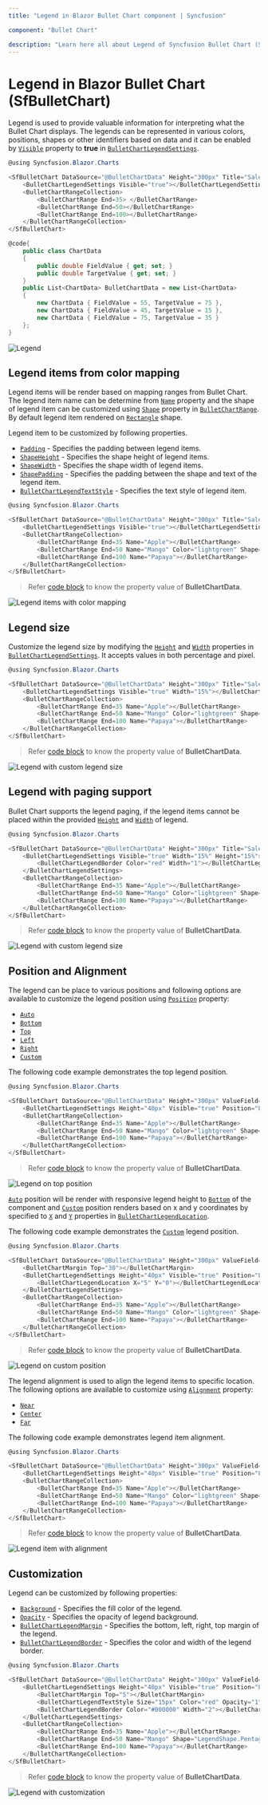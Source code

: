```yaml
---
title: "Legend in Blazor Bullet Chart component | Syncfusion"

component: "Bullet Chart"

description: "Learn here all about Legend of Syncfusion Bullet Chart (SfBulletChart) component and more."
---
```


# Legend in Blazor Bullet Chart (SfBulletChart)

Legend is used to provide valuable information for interpreting what the Bullet Chart displays. The legends can be represented in various colors, positions, shapes or other identifiers based on data and it can be enabled by [`Visible`](https://help.syncfusion.com/cr/blazor/Syncfusion.Blazor.Charts.BulletChartLegendSettings.html#Syncfusion_Blazor_Charts_BulletChartLegendSettings_Visible) property to **true** in [`BulletChartLegendSettings`](https://help.syncfusion.com/cr/blazor/Syncfusion.Blazor.Charts.BulletChartLegendSettings.html).

```csharp
@using Syncfusion.Blazor.Charts

<SfBulletChart DataSource="@BulletChartData" Height="300px" Title="Sales Rate" ValueField="FieldValue" TargetField="TargetValue" Minimum="0" Maximum="100" Interval="20">
    <BulletChartLegendSettings Visible="true"></BulletChartLegendSettings>
    <BulletChartRangeCollection>
        <BulletChartRange End=35> </BulletChartRange>
        <BulletChartRange End=50></BulletChartRange>
        <BulletChartRange End=100></BulletChartRange>
    </BulletChartRangeCollection>
</SfBulletChart>

@code{
    public class ChartData
    {
        public double FieldValue { get; set; }
        public double TargetValue { get; set; }
    }
    public List<ChartData> BulletChartData = new List<ChartData>
    {
        new ChartData { FieldValue = 55, TargetValue = 75 },
        new ChartData { FieldValue = 45, TargetValue = 15 },
        new ChartData { FieldValue = 75, TargetValue = 35 }
    };
}
```

![Legend](images/legend.png)

## Legend items from color mapping

Legend items will be render based on mapping ranges from Bullet Chart. The legend item name can be determine from [`Name`](https://help.syncfusion.com/cr/blazor/Syncfusion.Blazor.Charts.BulletChartRange.html#Syncfusion_Blazor_Charts_BulletChartRange_Name) property and the shape of legend item can be customized using [`Shape`](https://help.syncfusion.com/cr/blazor/Syncfusion.Blazor.Charts.BulletChartRange.html#Syncfusion_Blazor_Charts_BulletChartRange_Shape) property in [`BulletChartRange`](https://help.syncfusion.com/cr/blazor/Syncfusion.Blazor.Charts.BulletChartRange.html). By default legend item rendered on [`Rectangle`](https://help.syncfusion.com/cr/blazor/Syncfusion.Blazor.Charts.LegendShape.html) shape.

Legend item to be customized by following properties.

* [`Padding`](https://help.syncfusion.com/cr/blazor/Syncfusion.Blazor.Charts.BulletChartLegendSettings.html#Syncfusion_Blazor_Charts_BulletChartLegendSettings_Padding) - Specifies the padding between legend items.
* [`ShapeHeight`](https://help.syncfusion.com/cr/blazor/Syncfusion.Blazor.Charts.BulletChartLegendSettings.html#Syncfusion_Blazor_Charts_BulletChartLegendSettings_ShapeHeight) - Specifies the shape height of legend items.
* [`ShapeWidth`](https://help.syncfusion.com/cr/blazor/Syncfusion.Blazor.Charts.BulletChartLegendSettings.html#Syncfusion_Blazor_Charts_BulletChartLegendSettings_ShapeWidth) - Specifies the shape width of legend items.
* [`ShapePadding`](https://help.syncfusion.com/cr/blazor/Syncfusion.Blazor.Charts.BulletChartLegendSettings.html#Syncfusion_Blazor_Charts_BulletChartLegendSettings_ShapePadding) - Specifies the padding between the shape and text of the legend item.
* [`BulletChartLegendTextStyle`](https://help.syncfusion.com/cr/blazor/Syncfusion.Blazor.Charts.BulletChartLegendTextStyle.html) - Specifies the text style of legend item.

```csharp
@using Syncfusion.Blazor.Charts

<SfBulletChart DataSource="@BulletChartData" Height="300px" Title="Sales Rate" ValueField="FieldValue" TargetField="TargetValue" Minimum="0" Maximum="100" Interval="20">
    <BulletChartLegendSettings Visible="true"></BulletChartLegendSettings>
    <BulletChartRangeCollection>
        <BulletChartRange End=35 Name="Apple"></BulletChartRange>
        <BulletChartRange End=50 Name="Mango" Color="lightgreen" Shape="LegendShape.Pentagon"></BulletChartRange>
        <BulletChartRange End=100 Name="Papaya"></BulletChartRange>
    </BulletChartRangeCollection>
</SfBulletChart>
```

> Refer [code block](#legend) to know the property value of **BulletChartData**.

![Legend items with color mapping](images/legend-color-mapping.png)

## Legend size

Customize the legend size by modifying the [`Height`](https://help.syncfusion.com/cr/blazor/Syncfusion.Blazor.Charts.BulletChartLegendSettings.html#Syncfusion_Blazor_Charts_BulletChartLegendSettings_Height) and [`Width`](https://help.syncfusion.com/cr/blazor/Syncfusion.Blazor.Charts.BulletChartLegendSettings.html#Syncfusion_Blazor_Charts_BulletChartLegendSettings_Width) properties in [`BulletChartLegendSettings`](https://help.syncfusion.com/cr/blazor/Syncfusion.Blazor.Charts.BulletChartLegendSettings.html). It accepts values in both percentage and pixel.

```csharp
@using Syncfusion.Blazor.Charts

<SfBulletChart DataSource="@BulletChartData" Height="300px" Title="Sales Rate" ValueField="FieldValue" TargetField="TargetValue" Minimum="0" Maximum="100" Interval="20">
    <BulletChartLegendSettings Visible="true" Width="15%"></BulletChartLegendSettings>
    <BulletChartRangeCollection>
        <BulletChartRange End=35 Name="Apple"></BulletChartRange>
        <BulletChartRange End=50 Name="Mango" Color="lightgreen" Shape="LegendShape.Pentagon"></BulletChartRange>
        <BulletChartRange End=100 Name="Papaya"></BulletChartRange>
    </BulletChartRangeCollection>
</SfBulletChart>
```

> Refer [code block](#legend) to know the property value of **BulletChartData**.

![Legend with custom legend size](images/legend-size.png)

## Legend with paging support

Bullet Chart supports the legend paging, if the legend items cannot be placed within the provided [`Height`](https://help.syncfusion.com/cr/blazor/Syncfusion.Blazor.Charts.BulletChartLegendSettings.html#Syncfusion_Blazor_Charts_BulletChartLegendSettings_Height) and [`Width`](https://help.syncfusion.com/cr/blazor/Syncfusion.Blazor.Charts.BulletChartLegendSettings.html#Syncfusion_Blazor_Charts_BulletChartLegendSettings_Width) of legend.

```csharp
@using Syncfusion.Blazor.Charts

<SfBulletChart DataSource="@BulletChartData" Height="300px" Title="Sales Rate" ValueField="FieldValue" TargetField="TargetValue" Minimum="0" Maximum="100" Interval="20">
    <BulletChartLegendSettings Visible="true" Width="15%" Height="15%">
        <BulletChartLegendBorder Color="red" Width="1"></BulletChartLegendBorder>
    </BulletChartLegendSettings>
    <BulletChartRangeCollection>
        <BulletChartRange End=35 Name="Apple"></BulletChartRange>
        <BulletChartRange End=50 Name="Mango" Color="lightgreen" Shape="LegendShape.Pentagon"></BulletChartRange>
        <BulletChartRange End=100 Name="Papaya"></BulletChartRange>
    </BulletChartRangeCollection>
</SfBulletChart>
```

> Refer [code block](#legend) to know the property value of **BulletChartData**.

![Legend with custom legend size](images/legend-paging.png)

## Position and Alignment

The legend can be place to various positions and following options are available to customize the legend position using [`Position`](https://help.syncfusion.com/cr/blazor/Syncfusion.Blazor.Charts.BulletChartLegendSettings.html#Syncfusion_Blazor_Charts_BulletChartLegendSettings_Position) property:

* [`Auto`](https://help.syncfusion.com/cr/blazor/Syncfusion.Blazor.Charts.LegendPosition.html#Syncfusion_Blazor_Charts_LegendPosition_Auto)
* [`Bottom`](https://help.syncfusion.com/cr/blazor/Syncfusion.Blazor.Charts.LegendPosition.html#Syncfusion_Blazor_Charts_LegendPosition_Bottom)
* [`Top`](https://help.syncfusion.com/cr/blazor/Syncfusion.Blazor.Charts.LegendPosition.html#Syncfusion_Blazor_Charts_LegendPosition_Top)
* [`Left`](https://help.syncfusion.com/cr/blazor/Syncfusion.Blazor.Charts.LegendPosition.html#Syncfusion_Blazor_Charts_LegendPosition_Left)
* [`Right`](https://help.syncfusion.com/cr/blazor/Syncfusion.Blazor.Charts.LegendPosition.html#Syncfusion_Blazor_Charts_LegendPosition_Right)
* [`Custom`](https://help.syncfusion.com/cr/blazor/Syncfusion.Blazor.Charts.LegendPosition.html#Syncfusion_Blazor_Charts_LegendPosition_Custom)

The following code example demonstrates the top legend position.

```csharp
@using Syncfusion.Blazor.Charts

<SfBulletChart DataSource="@BulletChartData" Height="300px" ValueField="FieldValue" TargetField="TargetValue" Minimum="0" Maximum="100" Interval="20">
    <BulletChartLegendSettings Height="40px" Visible="true" Position="LegendPosition.Top"></BulletChartLegendSettings>
    <BulletChartRangeCollection>
        <BulletChartRange End=35 Name="Apple"></BulletChartRange>
        <BulletChartRange End=50 Name="Mango" Color="lightgreen" Shape="LegendShape.Pentagon"></BulletChartRange>
        <BulletChartRange End=100 Name="Papaya"></BulletChartRange>
    </BulletChartRangeCollection>
</SfBulletChart>
```

> Refer [code block](#legend) to know the property value of **BulletChartData**.

![Legend on top position](images/legend-top.png)

[`Auto`](https://help.syncfusion.com/cr/blazor/Syncfusion.Blazor.Charts.LegendPosition.html#Syncfusion_Blazor_Charts_LegendPosition_Auto) position will be render with responsive legend height to [`Bottom`](https://help.syncfusion.com/cr/blazor/Syncfusion.Blazor.Charts.LegendPosition.html#Syncfusion_Blazor_Charts_LegendPosition_Bottom) of the component and [`Custom`](https://help.syncfusion.com/cr/blazor/Syncfusion.Blazor.Charts.LegendPosition.html#Syncfusion_Blazor_Charts_LegendPosition_Custom) position renders based on x and y coordinates by specified to [`X`](https://help.syncfusion.com/cr/blazor/Syncfusion.Blazor.Charts.BulletChartLegendLocation.html#Syncfusion_Blazor_Charts_BulletChartLegendLocation_X) and [`Y`](https://help.syncfusion.com/cr/blazor/Syncfusion.Blazor.Charts.BulletChartLegendLocation.html#Syncfusion_Blazor_Charts_BulletChartLegendLocation_Y) properties in [`BulletChartLegendLocation`](https://help.syncfusion.com/cr/blazor/Syncfusion.Blazor.Charts.BulletChartLegendLocation.html).

The following code example demonstrates the [`Custom`](https://help.syncfusion.com/cr/blazor/Syncfusion.Blazor.Charts.LegendPosition.html#Syncfusion_Blazor_Charts_LegendPosition_Custom) legend position.

```csharp
@using Syncfusion.Blazor.Charts

<SfBulletChart DataSource="@BulletChartData" Height="300px" ValueField="FieldValue" TargetField="TargetValue" Minimum="0" Maximum="100" Interval="20">
    <BulletChartMargin Top="30"></BulletChartMargin>
    <BulletChartLegendSettings Height="40px" Visible="true" Position="LegendPosition.Custom">
        <BulletChartLegendLocation X="5" Y="0"></BulletChartLegendLocation>
    </BulletChartLegendSettings>
    <BulletChartRangeCollection>
        <BulletChartRange End=35 Name="Apple"></BulletChartRange>
        <BulletChartRange End=50 Name="Mango" Color="lightgreen" Shape="LegendShape.Pentagon"></BulletChartRange>
        <BulletChartRange End=100 Name="Papaya"></BulletChartRange>
    </BulletChartRangeCollection>
</SfBulletChart>
```

> Refer [code block](#legend) to know the property value of **BulletChartData**.

![Legend on custom position](images/legend-custom-position.png)

The legend alignment is used to align the legend items to specific location. The following options are available to customize using [`Alignment`](https://help.syncfusion.com/cr/blazor/Syncfusion.Blazor.Charts.BulletChartLegendSettings.html#Syncfusion_Blazor_Charts_BulletChartLegendSettings_Alignment)  property:

* [`Near`](https://help.syncfusion.com/cr/blazor/Syncfusion.Blazor.Charts.Alignment.html#Syncfusion_Blazor_Charts_Alignment_Near)
* [`Center`](https://help.syncfusion.com/cr/blazor/Syncfusion.Blazor.Charts.Alignment.html#Syncfusion_Blazor_Charts_Alignment_Center)
* [`Far`](https://help.syncfusion.com/cr/blazor/Syncfusion.Blazor.Charts.Alignment.html#Syncfusion_Blazor_Charts_Alignment_Far)

The following code example demonstrates legend item alignment.

```csharp
@using Syncfusion.Blazor.Charts

<SfBulletChart DataSource="@BulletChartData" Height="300px" ValueField="FieldValue" TargetField="TargetValue" Minimum="0" Maximum="100" Interval="20">
    <BulletChartLegendSettings Height="40px" Visible="true" Position="LegendPosition.Top" Alignment="Alignment.Near"></BulletChartLegendSettings>
    <BulletChartRangeCollection>
        <BulletChartRange End=35 Name="Apple"></BulletChartRange>
        <BulletChartRange End=50 Name="Mango" Color="lightgreen" Shape="LegendShape.Pentagon"></BulletChartRange>
        <BulletChartRange End=100 Name="Papaya"></BulletChartRange>
    </BulletChartRangeCollection>
</SfBulletChart>
```

> Refer [code block](#legend) to know the property value of **BulletChartData**.

![Legend item with alignment](images/legend-align.png)

## Customization

Legend can be customized by following properties:

* [`Background`](https://help.syncfusion.com/cr/blazor/Syncfusion.Blazor.Charts.BulletChartLegendSettings.html#Syncfusion_Blazor_Charts_BulletChartLegendSettings_Background) - Specifies the fill color of the legend.
* [`Opacity`](https://help.syncfusion.com/cr/blazor/Syncfusion.Blazor.Charts.BulletChartLegendSettings.html#Syncfusion_Blazor_Charts_BulletChartLegendSettings_Opacity) - Specifies the opacity of legend background.
* [`BulletChartLegendMargin`](https://help.syncfusion.com/cr/blazor/Syncfusion.Blazor.Charts.BulletChartLegendMargin.html) - Specifies the bottom, left, right, top margin of the legend.
* [`BulletChartLegendBorder`](https://help.syncfusion.com/cr/blazor/Syncfusion.Blazor.Charts.BulletChartLegendBorder.html) - Specifies the color and width of the legend border.

```csharp
@using Syncfusion.Blazor.Charts

<SfBulletChart DataSource="@BulletChartData" Height="300px" ValueField="FieldValue" TargetField="TargetValue" Minimum="0" Maximum="100" Interval="20">
    <BulletChartLegendSettings Height="40px" Visible="true" Position="LegendPosition.Top" Background="lightgray" Opacity="0.4" ShapeHeight="15" ShapeWidth="15">
        <BulletChartMargin Top="5"></BulletChartMargin>
        <BulletChartLegendTextStyle Size="15px" Color="red" Opacity="1" FontStyle="italic"></BulletChartLegendTextStyle>
        <BulletChartLegendBorder Color="#000000" Width="2"></BulletChartLegendBorder>
    </BulletChartLegendSettings>
    <BulletChartRangeCollection>
        <BulletChartRange End=35 Name="Apple"></BulletChartRange>
        <BulletChartRange End=50 Name="Mango" Shape="LegendShape.Pentagon"></BulletChartRange>
        <BulletChartRange End=100 Name="Papaya"></BulletChartRange>
    </BulletChartRangeCollection>
</SfBulletChart>
```

> Refer [code block](#legend) to know the property value of **BulletChartData**.

![Legend with customization](images/custom-legend.png)
